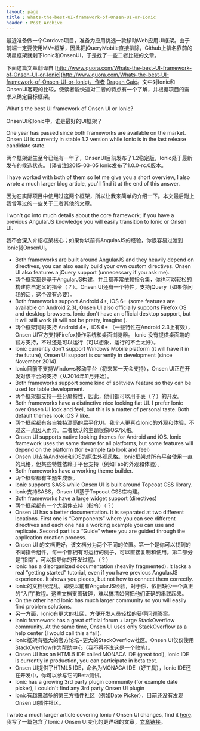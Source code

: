 ```yaml
---
layout: page
title : Whats-the-best-UI-framework-of-Onsen-UI-or-Ionic
header : Post Archive
---
```


最近准备做一个Cordova项目，准备为应用挑选一款移动Web应用UI框架。由于前端一定要使用MV*框架，因此把jQueryMobile直接排除，Github上排名靠前的明星框架就剩下Ionic和OnsenUI，于是找了一些二者比较的文章。

下面这篇文章翻译自 [http://www.quora.com/Whats-the-best-UI-framework-of-Onsen-UI-or-Ionic](http://www.quora.com/Whats-the-best-UI-framework-of-Onsen-UI-or-Ionic)，作者 [Dragan Gaić](http://www.quora.com/Dragan-Gai%C4%87)。文中对Ionic和OnsenUI客观的比较，使读者能快速对二者的特点有一个了解，并根据项目的需求来确定目标框架。

What's the best UI framework of Onsen UI or Ionic?

OnsenUI和Ionic中，谁是最好的UI框架？

One year has passed since both frameworks are available on the market. Onsen UI is currently in stable 1.2 version while Ionic is in the last release candidate state.

两个框架诞生至今已经有一年了，OnsenUI目前发布了1.2稳定版，Ionic处于最新发布的候选状态。
[译者注]2015-03-05 Ionic发布了1.0.0-rc.0版本。

I have worked with both of them so let me give you a short overview, I also wrote a much larger blog article, you'll find it at the end of this answer.

因为在实际项目中使用过这两个框架，所以让我来简单的介绍一下。本文最后附上我曾写过的一些关于二者其他的文章。

I won't go into much details about the core framework; if you have a previous AngularJS knowledge you will easily transition to Ionic or Onsen UI.

我不会深入介绍框架核心；如果你以前有AngularJS的经验，你很容易过渡到Ionic货OnsenUI。

* Both frameworks are built around AngularJS and they heavily depend on directives, you can also easily build your own custom directives. Onsen UI also features a jQuery support (unnecessary if you ask me).
* 两个框架都是基于AngularJS构建，并且都非常依赖指令集，你也可以轻松的构建你自定义的指令（？）。Onsen UI还有一个特性，支持jQuery（如果你问我的话，这个没有必要）。
* Both frameworks support Android 4+, iOS 6+ (some features are available on Android 2.3), Onsen UI also officially supports Firefox OS and desktop browsers. Ionic don't have an official desktop support, but it will still work (it will not be pretty, imagine ).
* 两个框架同时支持 Android 4+，iOS 6+ （一些特性在Android 2.3上有效），Onsen UI官方支持Firefox操作系统和桌面浏览器。 Ionic 没有提供桌面端的官方支持，不过还是可以运行（可以想象，运行的不会太好）。
* Ionic currently don't support Windows Mobile platform (it will have it in the future), Onsen UI support is currently in development (since November 2014).
* Ionic目前不支持Windows移动平台（将来某一天会支持），Onsen UI正在开发对该平台的支持（从2014年11月开始）。
* Both frameworks support some kind of splitview feature so they can be used for table development.
* 两个框架都支持一些分屏特性，因此，他们都可以用于表（？）的开发。
* Both frameworks have a distinctive nice looking flat UI. I prefer Ionic over Onsen UI look and feel, but this is a matter of personal taste. Both default themes look iOS 7 like.
* 两个框架都有各自独特漂亮的扁平化UI。我个人更喜欢Ionic的外观和体验，不过这一点因人而异。二者默认的主题很像iOS7风格。
* Onsen UI supports native looking themes for Android and iOS. Ionic framework uses the same theme for all platforms, but some features will depend on the platform (for example tab look and feel)
* Onsen UI支持Android和iOS的原生外观风格。Ionic框架对所有平台使用一直的风格，但某些特性依赖于平台支持（例如Tab的外观和体验）。
* Both frameworks have a working theme builder.
* 两个框架都有主题生成器。
* Ionic supports SASS while Onsen UI is built around Topcoat CSS library.
* Ionic支持SASS，Onsen UI基于Topcoat CSS库构建。
* Both frameworks have a large widget support (directives)
* 两个框架都有一个大组件支持（指令）（？）
* Onsen UI has a better documentation. It is separated at two different locations. First one is “Components” where you can see different directives and each one has a working example you can use and replicate. Second part is a “Guide” where you are guided through the application creation process.
* Onsen UI 的文档更好，该文档分为两个不同的位置。第一个是你可以找到的不同指令组件，每一个都拥有可运行的例子，可以直接复制和使用。第二部分是“指南”，可以指导你的开发过程。（？）
* Ionic has a disorganized documentation (heavily fragmented). It lacks a real “getting started” tutorial, even if you have previous AngularJS experience. It shows you pieces, but not how to connect them correctly.
* Ionic的文档很混乱。即使以前有AngularJS经验，对于你，依旧缺少一个真正的“入门”教程。这些文档支离破碎，难以搞清如何把他们正确的串联起来。
* On the other hand Ionic has much larger community so you will easily find problem solutions.
* 另一方面，Ionic有更大的社区，方便开发人员轻松的获得问题答案。
* Ionic framework has a great official forum + large StackOverflow community. At the same time, Onsen UI uses only StackOverflow as a help center (I would call this a fail).
* Ionic框架有强大的官方论坛+更大的StackOverflow社区。Onsen UI仅仅使用StackOverflow作为帮助中心（我不得不说这是一个败笔）。
* Onsen UI has an HTML5 IDE called MONACA IDE (great tool), Ionic IDE is currently in production, you can participate in beta test.
* Onsen UI提供了HTML5 IDE，命名为MONACA IDE（好工具），Ionic IDE还在开发中，你可以参与它的Beta测试。
* Ionic has a growing 3rd party plugin community (for example date picker), I couldn't find any 3rd party Onsen UI plugin
* Ionic有越来越多的第三方插件社区（例如Date Picker），目前还没有发现Onsen UI插件社区。

I wrote a much larger article covering Ionic / Onsen UI changes, find it [here](http://www.gajotres.net/ionic-vs-onsenui/).
我写了一篇包含了Ionic / Onsen UI变化的更详细的文章，[文章链接](http://www.gajotres.net/ionic-vs-onsenui)。
